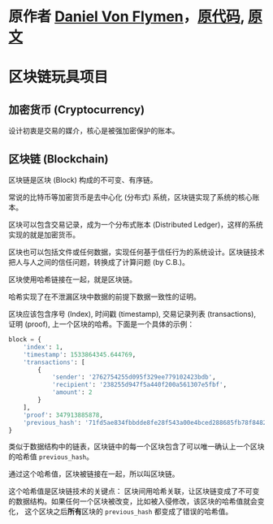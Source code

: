 # 原作者 [Daniel Von Flymen](https://github.com/dvf/)，[原代码](https://github.com/dvf/blockchain), [原文](https://hackernoon.com/learn-blockchains-by-building-one-117428612f46)

# 区块链玩具项目

## 加密货币 (Cryptocurrency)
设计初衷是交易的媒介，核心是被强加密保护的账本。

## 区块链 (Blockchain)
区块链是区块 (Block) 构成的不可变、有序链。

常说的比特币等加密货币是去中心化 (分布式) 系统，区块链实现了系统的核心账本。

区块可以包含交易记录，成为一个分布式账本 (Distributed Ledger)，这样的系统实现的就是加密货币。

区块也可以包括文件或任何数据，实现任何基于信任行为的系统设计。区块链技术把人与人之间的信任问题，转换成了计算问题 (by C.B.)。

区块使用哈希链接在一起，就是区块链。

哈希实现了在不泄漏区块中数据的前提下数据一致性的证明。

区块应该包含序号 (Index), 时间戳 (timestamp), 交易记录列表 (transactions), 证明 (proof), 上一个区块的哈希。下面是一个具体的示例：

```python
block = {
    'index': 1,
    'timestamp': 1533864345.644769,
    'transactions': [
        {
            'sender': '2762754255d095f329ee779102423bdb',
            'recipient': '238255d947f5a440f200a561307e5fbf',
            'amount': 2
        }
    ],
    'proof': 347913885878,
    'previous_hash': '71fd5ae834fbbdde8fe28f543a00e4bced288685fb78f8482b6296f48a9a720d'
}
```

类似于数据结构中的链表，区块链中的每一个区块包含了可以唯一确认上一个区块的哈希值 `previous_hash`。

通过这个哈希值，区块被链接在一起，所以叫区块链。

这个哈希值是区块链技术的关键点：
区块间用哈希关联，让区块链变成了不可变的数据结构。如果任何一个区块被改变，比如被入侵修改，该区块的哈希值就会变化，
这个区块之后**所有**区块的 `previous_hash` 都变成了错误的哈希值。
